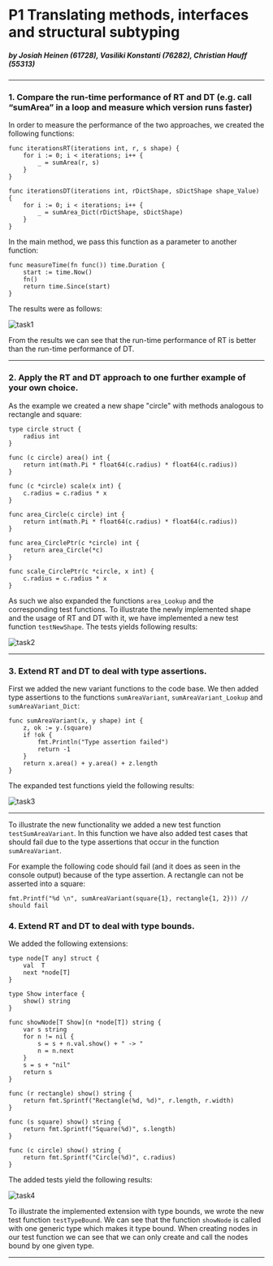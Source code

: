 # P1 Translating methods, interfaces and structural subtyping
##### by Josiah Heinen (61728), Vasiliki Konstanti (76282), Christian Hauff (55313)

---

### 1. Compare the run-time performance of RT and DT (e.g. call “sumArea” in a loop and measure which version runs faster)
In order to measure the performance of the two approaches, we created the following functions:
```
func iterationsRT(iterations int, r, s shape) {
	for i := 0; i < iterations; i++ {
		_ = sumArea(r, s)
	}
}
```

```
func iterationsDT(iterations int, rDictShape, sDictShape shape_Value) {
	for i := 0; i < iterations; i++ {
		_ = sumArea_Dict(rDictShape, sDictShape)
	}
}
```
In the main method, we pass this function as a parameter to another function:
```
func measureTime(fn func()) time.Duration {
	start := time.Now()
	fn()
	return time.Since(start)
}
```
The results were as follows:

![task1](https://github.com/ChristianHauff42/model-based-sw/assets/102160452/65ed4f4d-ee6d-4ad1-bee6-bd04f440222f)

From the results we can see that the run-time performance of RT is better than the run-time performance of DT.

---


### 2. Apply the RT and DT approach to one further example of your own choice.

As the example we created a new shape "circle" with methods analogous to rectangle and square:
```
type circle struct {
	radius int
}

func (c circle) area() int {
	return int(math.Pi * float64(c.radius) * float64(c.radius))
}

func (c *circle) scale(x int) {
	c.radius = c.radius * x
}

func area_Circle(c circle) int {
	return int(math.Pi * float64(c.radius) * float64(c.radius))
}

func area_CirclePtr(c *circle) int {
	return area_Circle(*c)
}

func scale_CirclePtr(c *circle, x int) {
	c.radius = c.radius * x
}
```
As such we also expanded the functions ```area_Lookup``` and the corresponding test functions.
To illustrate the newly implemented shape and the usage of RT and DT with it, we have implemented a new test function
```testNewShape```.  The tests yields following results:

![task2](https://github.com/ChristianHauff42/model-based-sw/assets/102160452/cff1f4c1-db23-466f-8618-bed08cf3cb25)

---

### 3. Extend RT and DT to deal with type assertions.
First we added the new variant functions to the code base.
We then added type assertions to the functions ```sumAreaVariant```, ```sumAreaVariant_Lookup``` and ```sumAreaVariant_Dict```:

```
func sumAreaVariant(x, y shape) int {
    z, ok := y.(square)
    if !ok {
        fmt.Println("Type assertion failed")
        return -1
    }
    return x.area() + y.area() + z.length
}
```

The expanded test functions yield the following results:

![task3](https://github.com/ChristianHauff42/model-based-sw/assets/102160452/130cefe4-e7f6-4574-98f1-5f0cba065cbe)

---

To illustrate the new functionality we added a new test function ```testSumAreaVariant```.
In this function we have also added test cases that should fail due to the type assertions that occur in the function ```sumAreaVariant```.

For example the following code should fail (and it does as seen in the console output) because of the type assertion. A rectangle can not be asserted into a square:
```
fmt.Printf("%d \n", sumAreaVariant(square{1}, rectangle{1, 2})) // should fail
```


### 4. Extend RT and DT to deal with type bounds.
We added the following extensions:
```
type node[T any] struct {
    val  T
    next *node[T]
}

type Show interface {
    show() string
}

func showNode[T Show](n *node[T]) string {
    var s string
    for n != nil {
        s = s + n.val.show() + " -> "
        n = n.next
    }
    s = s + "nil"
    return s
}

func (r rectangle) show() string {
    return fmt.Sprintf("Rectangle(%d, %d)", r.length, r.width)
}

func (s square) show() string {
    return fmt.Sprintf("Square(%d)", s.length)
}

func (c circle) show() string {
    return fmt.Sprintf("Circle(%d)", c.radius)
}
```

The added tests yield the following results:

![task4](https://github.com/ChristianHauff42/model-based-sw/assets/102160452/1f5a4d80-5206-42d2-9ada-54e97cac2f21)

To illustrate the implemented extension with type bounds, we wrote the new test function ```testTypeBound```.
We can see that the function ```showNode``` is called with one generic type which makes it type bound.
When creating nodes in our test function we can see that we can only create and call the nodes bound by one given type.

---
